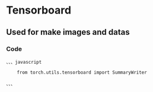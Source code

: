 # Tensorboard

## Used for make images and datas

### Code 

	、、、javascript

		from torch.utils.tensorboard import SummaryWriter

	、、、

	